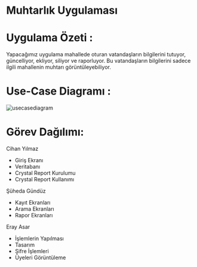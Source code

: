 # Muhtarlık Uygulaması
# Uygulama Özeti : 
Yapacağımız uygulama mahallede oturan vatandaşların bilgilerini tutuyor, güncelliyor, ekliyor, siliyor ve raporluyor. Bu vatandaşların bilgilerini sadece ilgili 
mahallenin muhtarı görüntüleyebiliyor.

# Use-Case Diagramı : 
![usecasediagram](https://user-images.githubusercontent.com/128770446/232312754-0981a5ae-e7b6-4c59-8abb-a273b482fc72.png)

# Görev Dağılımı: 
Cihan Yılmaz
- Giriş Ekranı
- Veritabanı
- Crystal Report Kurulumu
- Crystal Report Kullanımı

Şüheda Gündüz
- Kayıt Ekranları
- Arama Ekranları
- Rapor Ekranları

Eray Asar
- İşlemlerin Yapılması
- Tasarım
- Şifre İşlemleri
- Üyeleri Görüntüleme
















